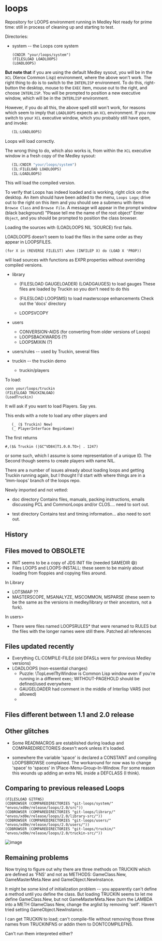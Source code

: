 # loops
Repository for LOOPS environment running in Medley
Not ready for prime time: 
still in process of cleaning up and starting to test.

Directories:

* system -- the Loops core system
   ```
   (CNDIR "your/loops/system")
   (FILESLOAD LOADLOOPS)
   (LOADLOOPS)
    ```

**But note that** if you are using the default Medley sysout, you will be in the `XCL` 
(Xerox Common Lisp) environment, where the above won't work. The right thing to do is
to switch to the `INTERLISP` environment. To do this, right-button the desktop, mouse 
to the `EXEC` item, mouse out to the right, and choose `INTERLISP`. You will be prompted
to position a new executive window, which will be in the `INTERLISP` environment.

However, if you do all this, the above spell still won't work, for reasons which seem 
to imply that `LOADLOOPS` expects an `XCL` environment. If you now switch to your `XCL`
executive window, which you probably still have open, and invoke:

``` lisp
   (IL:LOADLOOPS)
```

Loops will load correctly.

The wrong thing to do, which also works is, from within the `XCL` executive window in
a fresh copy of the Medley sysout:

``` lisp
   (IL:CNDIR "your/loops/system")
   (IL:FILELOAD LOADLOOPS)
   (IL:LOADLOOPS)
```

This will load the compiled version.

To verify that Loops has indeed loaded and is working, right click on the desktop. An 
item should have been added to the menu, `Loops Logo`; drive out to the right on this item 
and you should see a submenu with items `Browse Class` and `Browse File`. A message will 
appear in the prompt window (black background) "Please tell me the name of the root object"
Enter `Object`, and you should be prompted to position the class browser.

Loading the sources with (LOADLOOPS NIL 'SOURCE) first fails.

LOADLOOPS doesn't seem to load the files in the same order as they appear in LOOPSFILES. 

`(for X in (REVERSE FILELST) when (INFILEP X) do (LOAD X 'PROP))`

will load sources with functions as EXPR properties without overriding compiled versions.



* library
  * (FILESLOAD GAUGELOADER) (LOADGAUGES) to load gauges
     These files are loaded by Truckin so you don't need to do this

  * (FILESLOAD LOOPSMS) to load masterscope enhancements 
     Check out the 'docs' directory
   * LOOPSVCOPY


* users
  * CONVERSION-AIDS (for converting from older versions of Loops)
  * LOOPSBACKWARDS (?)
   * LOOPSMIXIN (?)

* users/rules  -- used by Truckin, several files

* truckin -- the truckin demo
   * truckin/players

To load:
  ```
  conn your/loops/truckin
  (FILESLOAD TRUCKINLOAD)
  (LoadTruckin)
  ```

It will ask if you want to load Players. Say yes.

This ends with a note to load any other players and
```
   (_ ($ Truckin) New)
   (_ PlayerInterface BeginGame)
```

The first returns 
```
#,($& Truckin (|GC^VD84]T1.0.0.TO>| . 1247)
```
or some such, which I assume is some representation of a unique ID.
The Second though seems to create players with name NIL.


There are a number of issues already about loading loops and getting Truckin running again, but I thought I'd start with where things are in a 'lmm-loops' branch of the loops repo.

Newly imported and not vetted:

* doc directory
Contains files, manuals, packing instructions, emails discussing PCL and CommonLoops and/or CLOS.... need to sort out.

* test directory
Contains test and timing information... also need to sort out.


## History

## Files moved to OBSOLETE
* INIT seems to be a copy of JDS INIT file (needed SAMEDIR :smile:)
* Files LOOPS and LOOPS-INSTALL: these seem to be mainly about loading from floppies and copying files around. 

In Library
* LOTSMAP ??
*  MASTERSCOPE, MSANALYZE, MSCOMMON, MSPARSE (these seem to be the same as the versions in medley/library or their ancestors, not a fork).

In users>

* There were files named LOOPSRULES* that were renamed to RULES but the files with the longer names were still there. Patched all references


## Files updated recently

* Everything CL:COMPILE-FILEd (old DFASLs were for previous Medley versions)
* LOADLOOPS (non-essential changes)
  * Puzzle: \TopLevelTtyWindow is Common Lisp window even if you're running in a different exec; WITHOUT-PAGEHOLD should be defined/used everywhere
  * GAUGELOADER had comment in the middle of Interlisp VARS (not allowed)
  * 

## Files different between 1.1 and 2.0 release

## Other glitches

* Some READMACROS are established during loadup and COMPAREDIRECTORIES doesn't work unless it's loaded.

* somewhere the variable 'space' is declared a CONSTANT and compiling LOOPSBROWSE complained. The workaround for now was to change 'space' to 'spaces' in \Place-Menu-Group-In-Window. For some reason this wounds up adding an extra NIL inside a DEFCLASS (I think).

## Comparing to previous released Loops

```
(FILESLOAD GITFNS)
(CDBROWSER (COMPAREDIRECTORIES "git-loops/system/" "envos/xd0e/release/loops/2.0/src"))
(CDBROWSER (COMPAREDIRECTORIES "git-loops/library/" "envos/xd0e/release/loops/2.0/library-src/"))
(CDBROWSER (COMPAREDIRECTORIES "git-loops/users/" "envos/xd0e/release/loops/2.0/users/"))
(CDBROWSER (COMPAREDIRECTORIES "git-loops/truckin/" "envos/xd0e/release/loops/2.0/truckin-src/"))
```
![image](https://user-images.githubusercontent.com/1116587/182531792-9fce4755-1ae7-418d-9a2e-3f6b54eef609.png)


## Remaining problems

Now trying to figure out why there are three methods on TRUCKIN which are defined as 'FNS' and not as METHODS:   GameClass.New, GameMasterMeta.New and GameObject.NewInstance.

It might be some kind of initialization problem -- you apparently can't define a method until you define the class. But loading TRUCKIN seems to let me define GameClass.New, but not GameMasterMeta.New (turn the LAMBDA into a METH GlameClass New, change the arglist by removing 'self'. Haven't tried setting GameObject.NewInstance.

I can get TRUCKIN to load; can't compile-file without removing those three names from TRUCKINFNS or addin them to DONTCOMPILEFNS.

Can't run them interpreted either?


